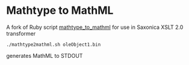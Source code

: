 # Mathtype to MathML
A fork of Ruby script [mathtype_to_mathml](https://github.com/jure/mathtype_to_mathml) for use in Saxonica XSLT 2.0 transformer

```
./mathtype2mathml.sh oleObject1.bin

```

generates MathML to STDOUT